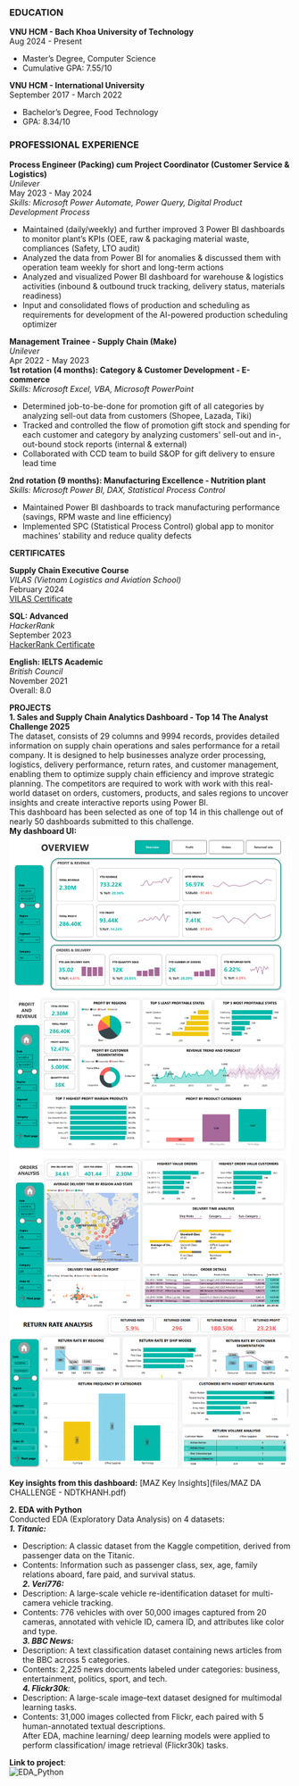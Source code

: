 ### EDUCATION
**VNU HCM - Bach Khoa University of Technology**  
Aug 2024 - Present
- Master’s Degree, Computer Science
- Cumulative GPA: 7.55/10

**VNU HCM - International University**   
September 2017 - March 2022
- Bachelor’s Degree, Food Technology
- GPA: 8.34/10  

### PROFESSIONAL EXPERIENCE

**Process Engineer (Packing) cum Project Coordinator (Customer Service & Logistics)**  
*Unilever*  
May 2023 - May 2024  
*Skills: Microsoft Power Automate, Power Query, Digital Product Development Process*  
- Maintained (daily/weekly) and further improved 3 Power BI dashboards to monitor plant’s KPIs (OEE, raw & packaging material waste, compliances (Safety, LTO audit)
- Analyzed the data from Power BI for anomalies & discussed them with operation team weekly for short and long-term actions
- Analyzed and visualized Power BI dashboard for warehouse & logistics activities (inbound & outbound truck tracking, delivery status, materials readiness)
- Input and consolidated flows of production and scheduling as requirements for development of the AI-powered production scheduling optimizer

**Management Trainee - Supply Chain (Make)**  
*Unilever*  
Apr 2022 - May 2023  
**1st rotation (4 months): Category & Customer Development - E-commerce**  
*Skills: Microsoft Excel, VBA, Microsoft PowerPoint*  
- Determined job-to-be-done for promotion gift of all categories by analyzing sell-out data from customers (Shopee, Lazada, Tiki) 
- Tracked and controlled the flow of promotion gift stock and spending for each customer and category by analyzing customers' sell-out and in-, out-bound stock reports (internal & external)
- Collaborated with CCD team to build S&OP for gift delivery to ensure lead time
  
**2nd rotation (9 months): Manufacturing Excellence - Nutrition plant**  
*Skills: Microsoft Power BI, DAX, Statistical Process Control*  
- Maintained Power BI dashboards to track manufacturing performance (savings, RPM waste and line efficiency) 
- Implemented SPC (Statistical Process Control) global app to monitor machines’ stability and reduce quality defects

**CERTIFICATES**  
   
**Supply Chain Executive Course**  
*VILAS (Vietnam Logistics and Aviation School)*   
February 2024  
[VILAS Certificate](https://bit.ly/SCE1123)  

**SQL: Advanced**  
*HackerRank*  
September 2023    
[HackerRank Certificate](https://www.hackerrank.com/certificates/ddd267bb5c50)  

**English: IELTS Academic**  
*British Council*  
November 2021  
Overall: 8.0  

**PROJECTS**  
**1. Sales and Supply Chain Analytics Dashboard - Top 14 The Analyst Challenge 2025**  
The dataset, consists of 29 columns and 9994 records, provides detailed information on supply chain operations and sales
performance for a retail company. It is designed to help businesses analyze order processing, logistics, delivery performance, return rates, and customer management, enabling them to optimize supply chain efficiency and improve strategic planning.
The competitors are required to work with work with this real-world dataset on orders, customers, products, and
sales regions to uncover insights and create interactive reports using Power BI.    
This dashboard has been selected as one of top 14 in this challenge out of nearly 50 dashboards submitted to this challenge.  
**My dashboard UI:**
![Power BI dashboard UI 1](images/test1.drawio.png)
![Power BI dashboard UI 2](images/merge2.png)

**Key insights from this dashboard:** [MAZ Key Insights](files/MAZ DA CHALLENGE - NDTKHANH.pdf)  
 
**2. EDA with Python**    
Conducted EDA (Exploratory Data Analysis) on 4 datasets:  
_**1. Titanic:**_  
- Description: A classic dataset from the Kaggle competition, derived from passenger data on the Titanic.  
- Contents: Information such as passenger class, sex, age, family relations aboard, fare paid, and survival status.  
_**2. Veri776:**_  
- Description: A large-scale vehicle re-identification dataset for multi-camera vehicle tracking.  
- Contents: 776 vehicles with over 50,000 images captured from 20 cameras, annotated with vehicle ID, camera ID, and attributes like color and type.  
_**3. BBC News:**_    
- Description: A text classification dataset containing news articles from the BBC across 5 categories.  
- Contents: 2,225 news documents labeled under categories: business, entertainment, politics, sport, and tech.  
_**4. Flickr30k**:_   
- Description: A large-scale image–text dataset designed for multimodal learning tasks.  
- Contents: 31,000 images collected from Flickr, each paired with 5 human-annotated textual descriptions.  
After EDA, machine learning/ deep learning models were applied to perform classification/ image retrieval (Flickr30k) tasks.  

**Link to project**:   
![EDA_Python](https://github.com/endetekaa/Python_EDA_practice)




